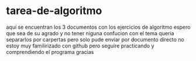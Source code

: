 # tarea-de-algoritmo
aquí se encuentran los 3 documentos con los ejercicios de algoritmo
espero que sea de su agrado y no tener niguna confucion con el tema queria separarlos por carpertas
pero solo pude enviar por documento directo no estoy muy familirizado con github pero 
seguire practicando y comprendiendo el programa gracias
